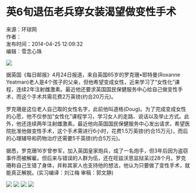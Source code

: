 # 英6旬退伍老兵穿女装渴望做变性手术

来源：环球网  
作者：  
发布时间：2014-04-25 12:09:32  
编辑：雪念心珠  

![](http://www.qhnews.com/pic/0/00/65/91/659148_522878.jpg)

据英国《每日邮报》4月24日报道，来自英国65岁的罗克珊•耶特曼(Roxanne Yeatman)老人是4个孩子的父亲，但他希望变成女性，近来学习了“女性化”课程，连续2年注射雌激素。最近他还要求英国国民保健服务中心给自己做变性手术，而这个手术共需花费2万英镑(约合20万元)。

罗克珊是这位老人自己取的女性名字，此前他叫道格(Doug)。为了完成变成女性的心愿，他不仅参加“女性化”课程学习，学习女人的走路、说话以及举止方式。此外，他还连续两年注射雌激素。最近他向英国国民保健服务中心发出请求，希望医院批准他做变性手术，这个手术需进行6小时，花费1.5万英镑(约合15万元)，而后的心理辅导和药物治疗还需要5千英镑(约合5万元)。

据悉，罗克珊16岁曾参军，加入英国皇家炮兵，成了一名炮手，但3年后因为盗窃事件而被解雇。但后来与错误的人群为伍，还在旺兹沃思监狱呆过28个月。罗克珊称自己生错了身体，并称其家人也支持他的想法，他认为只要做了变性手术，就能真正解脱。(实习编译：刘江梅 审稿：郭文静)

![](http://www.qhnews.com/tupian/20140918.jpg)
![](http://www.qhnews.com/pic/0/00/70/73/707320_987038.jpg)
![](http://www.qhnews.com/tupian/201408018.jpg)
![](http://www.qhnews.com/tupian/201408018.jpg)